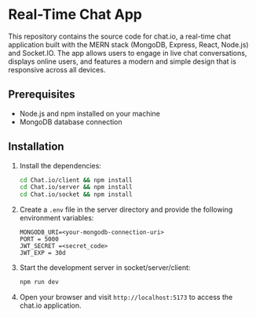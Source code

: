 # Real-Time Chat App

This repository contains the source code for chat.io, a real-time chat application built with the MERN stack (MongoDB, Express, React, Node.js) and Socket.IO. The app allows users to engage in live chat conversations, displays online users, and features a modern and simple design that is responsive across all devices.

## Prerequisites

- Node.js and npm installed on your machine
- MongoDB database connection

## Installation

1. Install the dependencies:

   ````bash
   cd Chat.io/client && npm install
   cd Chat.io/server && npm install
   cd Chat.io/socket && npm install

2. Create a `.env` file in the server directory and provide the following environment variables:

   ````plaintext
   MONGODB_URI=<your-mongodb-connection-uri>
   PORT = 5000
   JWT_SECRET =<secret_code>
   JWT_EXP = 30d

3. Start the development server in socket/server/client:

   ````bash
   npm run dev

4. Open your browser and visit `http://localhost:5173` to access the chat.io application.
